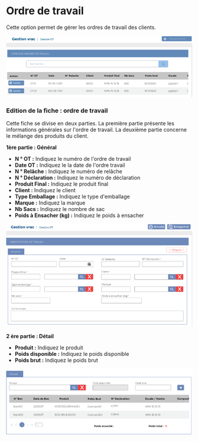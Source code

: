 # Ordre de travail

Cette option permet de gérer les ordres de travail des clients.

![](../../.gitbook/assets/ot1.PNG)

### **Edition de la fiche : ordre de travail**

Cette fiche se divise en deux parties. La première partie présente les informations générales sur l'ordre de travail. La deuxième partie concerne le mélange des produits du client.

**1ère partie : Général**

* **N ° OT :** Indiquez le numéro de l'ordre de travail
* **Date OT :**  Indiquez le la date de l'ordre travail
* **N ° Relâche :** Indiquez le numéro de relâche&#x20;
* **N ° Déclaration :** Indiquez le numéro de déclaration
* **Produit Final :** Indiquez le produit final
* **Client :** Indiquez le client
* **Type Emballage :** Indiquez le type d'emballage
* **Marque :** Indiquez la marque
* **Nb Sacs :** Indiquez le nombre de sac&#x20;
* **Poids à Ensacher (kg) :** Indiquez le poids à ensacher

![](<../../.gitbook/assets/1 (1).PNG>)

**2 ère partie : Détail**

* **Produit :** Indiquez le produit
* **Poids disponible :**  Indiquez le poids disponible
* **Poids brut :** Indiquez le poids brut

![](../../.gitbook/assets/1.1.PNG)
